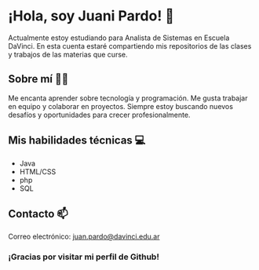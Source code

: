 

# ¡Hola, soy Juani Pardo! 👋

Actualmente estoy estudiando para Analista de Sistemas en Escuela DaVinci. En esta cuenta estaré compartiendo mis repositorios de las clases y trabajos de las materias que curse.

## Sobre mí 🙋‍♂️

Me encanta aprender sobre tecnología y programación.
Me gusta trabajar en equipo y colaborar en proyectos.
Siempre estoy buscando nuevos desafíos y oportunidades para crecer profesionalmente.

## Mis habilidades técnicas 💻

<ul>
  <li>Java</li>
  <li>HTML/CSS</li>
  <li>php</li>
  <li>SQL</>
</ul>


## Contacto 📫

Correo electrónico: juan.pardo@davinci.edu.ar


### ¡Gracias por visitar mi perfil de Github!
